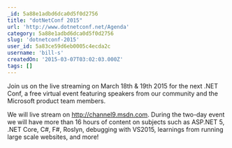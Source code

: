 ```yaml
---
_id: 5a88e1adbd6dca0d5f0d2756
title: "dotNetConf 2015"
url: 'http://www.dotnetconf.net/Agenda'
category: 5a88e1adbd6dca0d5f0d2756
slug: 'dotnetconf-2015'
user_id: 5a83ce59d6eb0005c4ecda2c
username: 'bill-s'
createdOn: '2015-03-07T03:02:03.000Z'
tags: []
---
```


Join us on the live streaming on March 18th & 19th 2015 for the next .NET Conf, a free virtual event featuring speakers from our community and the Microsoft product team members.

We will live stream on http://channel9.msdn.com. During the two-day event we will have more than 16 hours of content on subjects such as ASP.NET 5, .NET Core, C#, F#, Roslyn, debugging with VS2015, learnings from running large scale websites, and more!
